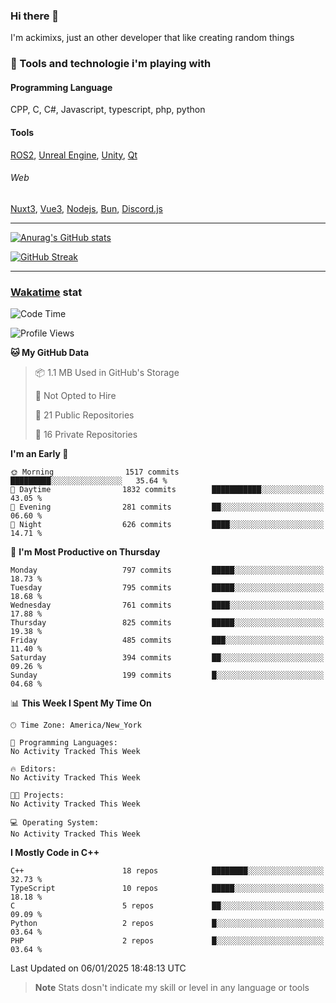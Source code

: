 ### Hi there 👋

I'm ackimixs, just an other developer that like creating random things

### 🧰 Tools and technologie i'm playing with

#### Programming Language
CPP, C, C#, Javascript, typescript, php, python

#### Tools
[ROS2](https://ros.org/), [Unreal Engine](https://www.unrealengine.com), [Unity](https://unity.com/), [Qt](https://www.qt.io/)

###### Web
[Nuxt3](https://nuxt.com/), [Vue3](https://vuejs.org/), [Nodejs](https://nodejs.org), [Bun](https://bun.sh/), [Discord.js](https://discord.js.org/)

---

[![Anurag's GitHub stats](https://github-readme-stats.vercel.app/api?username=ackimixs&show_icons=true&theme=github_dark&count_private=true)](https://github.com/anuraghazra/github-readme-stats)

[![GitHub Streak](https://github-readme-streak-stats.herokuapp.com?user=Ackimixs&theme=github-dark-blue&date_format=j%20M%5B%20Y%5D&mode=weekly)](https://git.io/streak-stats)

---
 
 ### [Wakatime](https://wakatime.com/) stat

<!--START_SECTION:waka-->
![Code Time](http://img.shields.io/badge/Code%20Time-1%2C392%20hrs%2045%20mins-blue)

![Profile Views](http://img.shields.io/badge/Profile%20Views-0-blue)

**🐱 My GitHub Data** 

> 📦 1.1 MB Used in GitHub's Storage 
 > 
> 🚫 Not Opted to Hire
 > 
> 📜 21 Public Repositories 
 > 
> 🔑 16 Private Repositories 
 > 
**I'm an Early 🐤** 

```text
🌞 Morning                1517 commits        █████████░░░░░░░░░░░░░░░░   35.64 % 
🌆 Daytime                1832 commits        ███████████░░░░░░░░░░░░░░   43.05 % 
🌃 Evening                281 commits         ██░░░░░░░░░░░░░░░░░░░░░░░   06.60 % 
🌙 Night                  626 commits         ████░░░░░░░░░░░░░░░░░░░░░   14.71 % 
```
📅 **I'm Most Productive on Thursday** 

```text
Monday                   797 commits         █████░░░░░░░░░░░░░░░░░░░░   18.73 % 
Tuesday                  795 commits         █████░░░░░░░░░░░░░░░░░░░░   18.68 % 
Wednesday                761 commits         ████░░░░░░░░░░░░░░░░░░░░░   17.88 % 
Thursday                 825 commits         █████░░░░░░░░░░░░░░░░░░░░   19.38 % 
Friday                   485 commits         ███░░░░░░░░░░░░░░░░░░░░░░   11.40 % 
Saturday                 394 commits         ██░░░░░░░░░░░░░░░░░░░░░░░   09.26 % 
Sunday                   199 commits         █░░░░░░░░░░░░░░░░░░░░░░░░   04.68 % 
```


📊 **This Week I Spent My Time On** 

```text
🕑︎ Time Zone: America/New_York

💬 Programming Languages: 
No Activity Tracked This Week

🔥 Editors: 
No Activity Tracked This Week

🐱‍💻 Projects: 
No Activity Tracked This Week

💻 Operating System: 
No Activity Tracked This Week
```

**I Mostly Code in C++** 

```text
C++                      18 repos            ████████░░░░░░░░░░░░░░░░░   32.73 % 
TypeScript               10 repos            █████░░░░░░░░░░░░░░░░░░░░   18.18 % 
C                        5 repos             ██░░░░░░░░░░░░░░░░░░░░░░░   09.09 % 
Python                   2 repos             █░░░░░░░░░░░░░░░░░░░░░░░░   03.64 % 
PHP                      2 repos             █░░░░░░░░░░░░░░░░░░░░░░░░   03.64 % 
```




 Last Updated on 06/01/2025 18:48:13 UTC
<!--END_SECTION:waka-->

> **Note**
> Stats dosn't indicate my skill or level in any language or tools
